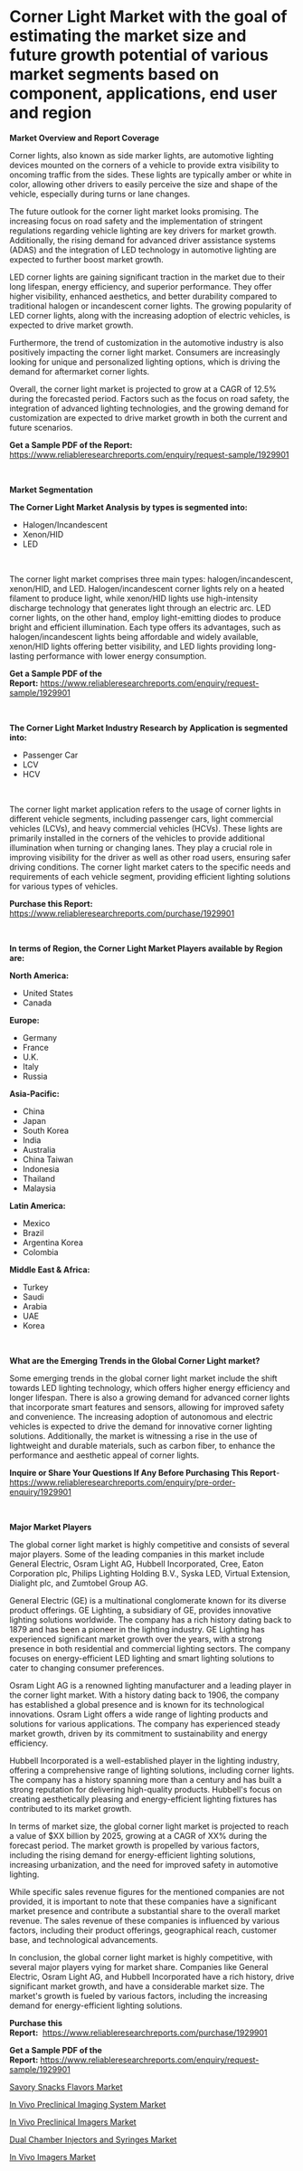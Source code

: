 <p><h1>Corner Light Market with the goal of estimating the market size and future growth potential of various market segments based on component, applications, end user and region</h1></p><p><strong>Market Overview and Report Coverage</strong></p>
<p><p>Corner lights, also known as side marker lights, are automotive lighting devices mounted on the corners of a vehicle to provide extra visibility to oncoming traffic from the sides. These lights are typically amber or white in color, allowing other drivers to easily perceive the size and shape of the vehicle, especially during turns or lane changes.</p><p>The future outlook for the corner light market looks promising. The increasing focus on road safety and the implementation of stringent regulations regarding vehicle lighting are key drivers for market growth. Additionally, the rising demand for advanced driver assistance systems (ADAS) and the integration of LED technology in automotive lighting are expected to further boost market growth.</p><p>LED corner lights are gaining significant traction in the market due to their long lifespan, energy efficiency, and superior performance. They offer higher visibility, enhanced aesthetics, and better durability compared to traditional halogen or incandescent corner lights. The growing popularity of LED corner lights, along with the increasing adoption of electric vehicles, is expected to drive market growth.</p><p>Furthermore, the trend of customization in the automotive industry is also positively impacting the corner light market. Consumers are increasingly looking for unique and personalized lighting options, which is driving the demand for aftermarket corner lights.</p><p>Overall, the corner light market is projected to grow at a CAGR of 12.5% during the forecasted period. Factors such as the focus on road safety, the integration of advanced lighting technologies, and the growing demand for customization are expected to drive market growth in both the current and future scenarios.</p></p>
<p><strong>Get a Sample PDF of the Report:</strong> <a href="https://www.reliableresearchreports.com/enquiry/request-sample/1929901">https://www.reliableresearchreports.com/enquiry/request-sample/1929901</a></p>
<p>&nbsp;</p>
<p><strong>Market Segmentation</strong></p>
<p><strong>The Corner Light Market Analysis by types is segmented into:</strong></p>
<p><ul><li>Halogen/Incandescent</li><li>Xenon/HID</li><li>LED</li></ul></p>
<p>&nbsp;</p>
<p><p>The corner light market comprises three main types: halogen/incandescent, xenon/HID, and LED. Halogen/incandescent corner lights rely on a heated filament to produce light, while xenon/HID lights use high-intensity discharge technology that generates light through an electric arc. LED corner lights, on the other hand, employ light-emitting diodes to produce bright and efficient illumination. Each type offers its advantages, such as halogen/incandescent lights being affordable and widely available, xenon/HID lights offering better visibility, and LED lights providing long-lasting performance with lower energy consumption.</p></p>
<p><strong>Get a Sample PDF of the Report:</strong>&nbsp;<a href="https://www.reliableresearchreports.com/enquiry/request-sample/1929901">https://www.reliableresearchreports.com/enquiry/request-sample/1929901</a></p>
<p>&nbsp;</p>
<p><strong>The Corner Light Market Industry Research by Application is segmented into:</strong></p>
<p><ul><li>Passenger Car</li><li>LCV</li><li>HCV</li></ul></p>
<p>&nbsp;</p>
<p><p>The corner light market application refers to the usage of corner lights in different vehicle segments, including passenger cars, light commercial vehicles (LCVs), and heavy commercial vehicles (HCVs). These lights are primarily installed in the corners of the vehicles to provide additional illumination when turning or changing lanes. They play a crucial role in improving visibility for the driver as well as other road users, ensuring safer driving conditions. The corner light market caters to the specific needs and requirements of each vehicle segment, providing efficient lighting solutions for various types of vehicles.</p></p>
<p><strong>Purchase this Report:</strong>&nbsp; <a href="https://www.reliableresearchreports.com/purchase/1929901">https://www.reliableresearchreports.com/purchase/1929901</a></p>
<p>&nbsp;</p>
<p><strong>In terms of Region, the Corner Light Market Players available by Region are:</strong></p>
<p>
    <p> <strong> North America: </strong>
        <ul>
            <li>United States</li>
            <li>Canada</li>
        </ul>
        </p> 
    <p> <strong> Europe: </strong>
        <ul>
            <li>Germany</li>
            <li>France</li>
            <li>U.K.</li>
            <li>Italy</li>
            <li>Russia</li>
        </ul>
        </p> 
    <p> <strong> Asia-Pacific: </strong>
        <ul>
            <li>China</li>
            <li>Japan</li>
            <li>South Korea</li>
            <li>India</li>
            <li>Australia</li>
            <li>China Taiwan</li>
            <li>Indonesia</li>
            <li>Thailand</li>
            <li>Malaysia</li>
        </ul>
        </p> 
    <p> <strong> Latin America: </strong>
        <ul>
            <li>Mexico</li>
            <li>Brazil</li>
            <li>Argentina Korea</li>
            <li>Colombia</li>
        </ul>
        </p> 
    <p> <strong> Middle East & Africa: </strong>
        <ul>
            <li>Turkey</li>
            <li>Saudi</li>
            <li>Arabia</li>
            <li>UAE</li>
            <li>Korea</li>
        </ul>
    </p>
    </p>
<p>&nbsp;</p>
<p><strong>What are the Emerging Trends in the Global Corner Light market?</strong></p>
<p><p>Some emerging trends in the global corner light market include the shift towards LED lighting technology, which offers higher energy efficiency and longer lifespan. There is also a growing demand for advanced corner lights that incorporate smart features and sensors, allowing for improved safety and convenience. The increasing adoption of autonomous and electric vehicles is expected to drive the demand for innovative corner lighting solutions. Additionally, the market is witnessing a rise in the use of lightweight and durable materials, such as carbon fiber, to enhance the performance and aesthetic appeal of corner lights.</p></p>
<p><strong>Inquire or Share Your Questions If Any Before Purchasing This Report</strong>- <a href="https://www.reliableresearchreports.com/enquiry/pre-order-enquiry/1929901">https://www.reliableresearchreports.com/enquiry/pre-order-enquiry/1929901</a></p>
<p>&nbsp;</p>
<p><strong>Major Market Players</strong></p>
<p><p>The global corner light market is highly competitive and consists of several major players. Some of the leading companies in this market include General Electric, Osram Light AG, Hubbell Incorporated, Cree, Eaton Corporation plc, Philips Lighting Holding B.V., Syska LED, Virtual Extension, Dialight plc, and Zumtobel Group AG.</p><p>General Electric (GE) is a multinational conglomerate known for its diverse product offerings. GE Lighting, a subsidiary of GE, provides innovative lighting solutions worldwide. The company has a rich history dating back to 1879 and has been a pioneer in the lighting industry. GE Lighting has experienced significant market growth over the years, with a strong presence in both residential and commercial lighting sectors. The company focuses on energy-efficient LED lighting and smart lighting solutions to cater to changing consumer preferences.</p><p>Osram Light AG is a renowned lighting manufacturer and a leading player in the corner light market. With a history dating back to 1906, the company has established a global presence and is known for its technological innovations. Osram Light offers a wide range of lighting products and solutions for various applications. The company has experienced steady market growth, driven by its commitment to sustainability and energy efficiency.</p><p>Hubbell Incorporated is a well-established player in the lighting industry, offering a comprehensive range of lighting solutions, including corner lights. The company has a history spanning more than a century and has built a strong reputation for delivering high-quality products. Hubbell's focus on creating aesthetically pleasing and energy-efficient lighting fixtures has contributed to its market growth.</p><p>In terms of market size, the global corner light market is projected to reach a value of $XX billion by 2025, growing at a CAGR of XX% during the forecast period. The market growth is propelled by various factors, including the rising demand for energy-efficient lighting solutions, increasing urbanization, and the need for improved safety in automotive lighting.</p><p>While specific sales revenue figures for the mentioned companies are not provided, it is important to note that these companies have a significant market presence and contribute a substantial share to the overall market revenue. The sales revenue of these companies is influenced by various factors, including their product offerings, geographical reach, customer base, and technological advancements.</p><p>In conclusion, the global corner light market is highly competitive, with several major players vying for market share. Companies like General Electric, Osram Light AG, and Hubbell Incorporated have a rich history, drive significant market growth, and have a considerable market size. The market's growth is fueled by various factors, including the increasing demand for energy-efficient lighting solutions.</p></p>
<p><strong>Purchase this Report:</strong>&nbsp;&nbsp;<a href="https://www.reliableresearchreports.com/purchase/1929901">https://www.reliableresearchreports.com/purchase/1929901</a></p>
<p></p>
<p><strong>Get a Sample PDF of the Report:</strong>&nbsp;<a href="https://www.reliableresearchreports.com/enquiry/request-sample/1929901">https://www.reliableresearchreports.com/enquiry/request-sample/1929901</a></p>
<p><p><a href="https://medium.com/@mahimohanrp23/savory-snacks-flavors-market-trends-forecast-and-competitive-analysis-to-2030-0db24cce6f4e">Savory Snacks Flavors Market</a></p><p><a href="https://medium.com/@rameshramurp23/in-vivo-preclinical-imaging-system-market-report-reveals-the-latest-trends-and-growth-opportunities-095926748699">In Vivo Preclinical Imaging System Market</a></p><p><a href="https://medium.com/@devidwarnerrp23/in-vivo-preclinical-imagers-market-the-key-to-successful-business-strategy-forecast-till-2030-56bf2cd18761">In Vivo Preclinical Imagers Market</a></p><p><a href="https://medium.com/@adityalohrp23/decoding-dual-chamber-injectors-and-syringes-market-metrics-market-share-trends-and-growth-3e58bfe6e2b3">Dual Chamber Injectors and Syringes Market</a></p><p><a href="https://medium.com/@mhdhonirp23/in-vivo-imagers-market-analysis-its-cagr-market-segmentation-and-global-industry-overview-65a62b806289">In Vivo Imagers Market</a></p></p>